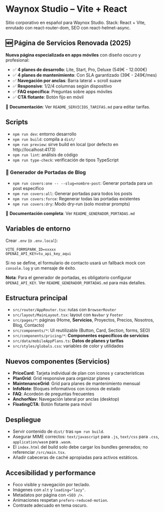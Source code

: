 # Waynox Studio – Vite + React

Sitio corporativo en español para Waynox Studio. Stack: React + Vite, enrutado con react-router-dom, SEO con react-helmet-async.

## 🆕 Página de Servicios Renovada (2025)

**Nueva página especializada en apps móviles** con diseño oscuro y profesional:
- ✅ **4 planes de desarrollo**: Lite, Start, Pro, Deluxe (549€ - 12.000€)
- ✅ **4 planes de mantenimiento**: Con SLA garantizado (39€ - 249€/mes)
- ✅ **Navegación por anclas**: Barra lateral + scroll suave
- ✅ **Responsive**: 1/2/4 columnas según dispositivo
- ✅ **FAQ específica**: Preguntas sobre apps móviles
- ✅ **CTA flotante**: Botón fijo en móvil

📖 **Documentación**: Ver `README_SERVICIOS_TARIFAS.md` para editar tarifas.

## Scripts

- `npm run dev`: entorno desarrollo
- `npm run build`: compila a `dist/`
- `npm run preview`: sirve build en local (por defecto en http://localhost:4173)
- `npm run lint`: análisis de código
- `npm run type-check`: verificación de tipos TypeScript

### 🎨 Generador de Portadas de Blog

- `npm run covers:one -- --slug=nombre-post`: Generar portada para un post específico
- `npm run covers:all`: Generar portadas para todos los posts
- `npm run covers:force`: Regenerar todas las portadas existentes
- `npm run covers:dry`: Modo dry-run (solo mostrar prompts)

📖 **Documentación completa**: Ver `README_GENERADOR_PORTADAS.md`

## Variables de entorno

Crear `.env` (o `.env.local`):

```
VITE_FORMSPARK_ID=xxxxx
OPENAI_API_KEY=tu_api_key_aqui
```

Si no se define, el formulario de contacto usará un fallback mock con `console.log` y un mensaje de éxito.

**Nota**: Para el generador de portadas, es obligatorio configurar `OPENAI_API_KEY`. Ver `README_GENERADOR_PORTADAS.md` para más detalles.

## Estructura principal

- `src/router/AppRouter.tsx`: rutas con `BrowserRouter`
- `src/layout/MainLayout.tsx`: layout con `Navbar` y `Footer`
- `src/pages/*`: páginas (Home, **Servicios**, Proyectos, Precios, Nosotros, Blog, Contacto)
- `src/components/*`: UI reutilizable (Button, Card, Section, forms, SEO)
- `src/components/pricing/*`: **Componentes específicos de servicios**
- `src/data/mobileAppPlans.ts`: **Datos de planes y tarifas**
- `src/styles/globals.css`: variables de color y utilidades

## Nuevos componentes (Servicios)

- **PriceCard**: Tarjeta individual de plan con iconos y características
- **PlanGrid**: Grid responsive para organizar planes
- **MaintenanceGrid**: Grid para planes de mantenimiento mensual
- **InfoNote**: Bloques informativos con iconos de estado
- **FAQ**: Acordeón de preguntas frecuentes
- **AnchorNav**: Navegación lateral por anclas (desktop)
- **FloatingCTA**: Botón flotante para móvil

## Despliegue

- Servir contenido de `dist/` tras `npm run build`.
- Asegurar MIME correctos: `text/javascript` para `.js`, `text/css` para `.css`, `application/wasm` para `.wasm`.
- El `index.html` del build solo debe cargar los bundles generados; no referenciar `/src/main.tsx`.
- Añadir cabeceras de caché apropiadas para activos estáticos.

## Accesibilidad y performance

- Foco visible y navegación por teclado.
- Imágenes con `alt` y `loading="lazy"`.
- Metadatos por página con `<SEO />`.
- Animaciones respetan `prefers-reduced-motion`.
- Contraste adecuado en tema oscuro.